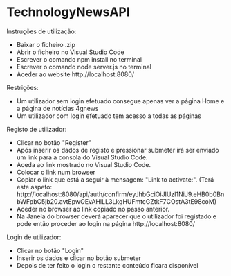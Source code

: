 # TechnologyNewsAPI 

Instruções de utilização: 

 - Baixar o ficheiro .zip
 - Abrir o ficheiro no Visual Studio Code
 - Escrever o comando npm install no terminal
 - Escrever o comando node server.js no terminal
 - Aceder ao website http://localhost:8080/

Restrições:

 - Um utilizador sem login efetuado consegue apenas ver a página Home e a página de notícias 4gnews
 - Um utilizador com login efetuado tem acesso a todas as páginas

Registo de utilizador:
 - Clicar no botão "Register"
 - Após inserir os dados de registo e pressionar submeter irá ser enviado um link para a consola do Visual Studio Code.
 - Aceda ao link mostrado no Visual Studio Code. 
 - Colocar o link num browser
 - Copiar o link que está a seguir à mensagem: "Link to activate:". (Terá este aspeto: http://localhost:8080/api/auth/confirm/eyJhbGciOiJIUzI1NiJ9.eHB0b0BnbWFpbC5jb20.avtEpwOEvAHILL3LkgHUFmtcGZtkF7COstA3tE98coM)
 - Aceder no browser ao link copiado no passo anterior.
 - Na Janela do browser deverá aparecer que o utilizador foi registado e pode então proceder ao login na página http://localhost:8080/

Login de utilizador:
 - Clicar no botão "Login"
 - Inserir os dados e clicar no botão submeter
 - Depois de ter feito o login o restante conteúdo ficara disponível